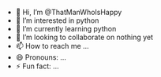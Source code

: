 - 👋 Hi, I’m @ThatManWhoIsHappy
- 👀 I’m interested in python
- 🌱 I’m currently learning python
- 💞️ I’m looking to collaborate on nothing yet
- 📫 How to reach me ...
- 😄 Pronouns: ...
- ⚡ Fun fact: ...

<!---
ThatManWhoIsHappy/ThatManWhoIsHappy is a ✨ special ✨ repository because its `README.md` (this file) appears on your GitHub profile.
You can click the Preview link to take a look at your changes.
--->
